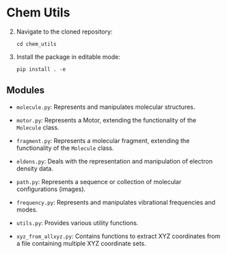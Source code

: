 # Chem Utils

2. Navigate to the cloned repository:

   ```shell
   cd chem_utils
   ```
3. Install the package in editable mode:
   ```
   pip install . -e
   ```

## Modules

- `molecule.py`: Represents and manipulates molecular structures.
- `motor.py`: Represents a Motor, extending the functionality of the `Molecule` class.
- `fragment.py`: Represents a molecular fragment, extending the functionality of the `Molecule` class.
- `eldens.py`: Deals with the representation and manipulation of electron density data.
- `path.py`: Represents a sequence or collection of molecular configurations (images).

- `frequency.py`: Represents and manipulates vibrational frequencies and modes.

- `utils.py`: Provides various utility functions.
- `xyz_from_allxyz.py`: Contains functions to extract XYZ coordinates from a file containing multiple XYZ coordinate sets.